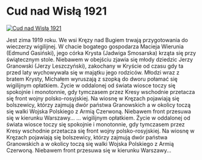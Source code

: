 Cud nad Wisłą 1921 
=============
[![Cud nad Wisłą 1921 ](http://vidos.pl/images/player.gif)](http://vidos.pl/cud-nad-wisla-1921)

 Jest zima 1919 roku. We wsi Kręzy nad Bugiem trwają przygotowania do wieczerzy wigilijnej. W chacie bogatego gospodarza Macieja Wierunia (Edmund Gasiński), jego córka Krysta (Jadwiga Smosarska) krząta się przy świątecznym stole. Niebawem w obejściu zjawia się młody dziedzic Jerzy Granowski (Jerzy Leszczyński), zakochany w Kryście od czasu gdy ta przed laty wychowywała się w majątku jego rodziców. Młodzi wraz z bratem Krysty, Michałem wyruszają z szopką do dworu połamać się wigilijnym opłatkiem. Życie w oddalonej od świata wiosce toczy się spokojnie i monotonnie, gdy tymczasem przez Kresy wschodnie przetacza się front wojny polsko-rosyjskiej. Na wiosnę w Kręzach pojawiają się bolszewicy, którzy zajmują dwór państwa Granowskich a w okolicy toczą się walki Wojska Polskiego z Armią Czerwoną. Niebawem front przesuwa się w kierunku Warszawy...   ... wigilijnym opłatkiem. Życie w oddalonej od świata wiosce toczy się spokojnie i monotonnie, gdy tymczasem przez Kresy wschodnie przetacza się front wojny polsko-rosyjskiej. Na wiosnę w Kręzach pojawiają się bolszewicy, którzy zajmują dwór państwa Granowskich a w okolicy toczą się walki Wojska Polskiego z Armią Czerwoną. Niebawem front przesuwa się w kierunku Warszawy...
